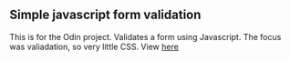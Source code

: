 ## Simple javascript form validation

This is for the Odin project.  Validates a form using Javascript.  The focus was valiadation, so very little CSS.
View [here](https://theghall.github.io/odin-jsform/)
